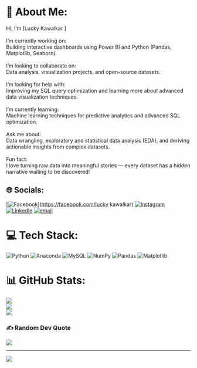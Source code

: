 # 💫 About Me:
 Hi, I’m [Lucky Kawalkar ]  <br><br>I’m currently working on:  <br>Building interactive dashboards using Power BI and Python (Pandas, Matplotlib, Seaborn).  <br><br>I’m looking to collaborate on:<br>Data analysis, visualization projects, and open-source datasets.  <br><br>I’m looking for help with:<br>Improving my SQL query optimization and learning more about advanced data visualization techniques.<br><br>I’m currently learning:  <br>Machine learning techniques for predictive analytics and advanced SQL optimization.  <br><br>Ask me about:<br>Data wrangling, exploratory and statistical data analysis (EDA), and deriving actionable insights from complex datasets.  <br><br>Fun fact:  <br>I love turning raw data into meaningful stories — every dataset has a hidden narrative waiting to be discovered!  <br>


## 🌐 Socials:
[![Facebook](https://img.shields.io/badge/Facebook-%231877F2.svg?logo=Facebook&logoColor=white)](https://facebook.com/lucky kawalkar) [![Instagram](https://img.shields.io/badge/Instagram-%23E4405F.svg?logo=Instagram&logoColor=white)](https://instagram.com/Kawalkkar) [![LinkedIn](https://img.shields.io/badge/LinkedIn-%230077B5.svg?logo=linkedin&logoColor=white)](https://linkedin.com/in/https://www.linkedin.com/in/lucky-dayaram-kawalkar-608729266/) [![email](https://img.shields.io/badge/Email-D14836?logo=gmail&logoColor=white)](mailto:luckykawalkar1234@gmail.com) 

# 💻 Tech Stack:
![Python](https://img.shields.io/badge/python-3670A0?style=for-the-badge&logo=python&logoColor=ffdd54) ![Anaconda](https://img.shields.io/badge/Anaconda-%2344A833.svg?style=for-the-badge&logo=anaconda&logoColor=white) ![MySQL](https://img.shields.io/badge/mysql-4479A1.svg?style=for-the-badge&logo=mysql&logoColor=white) ![NumPy](https://img.shields.io/badge/numpy-%23013243.svg?style=for-the-badge&logo=numpy&logoColor=white) ![Pandas](https://img.shields.io/badge/pandas-%23150458.svg?style=for-the-badge&logo=pandas&logoColor=white) ![Matplotlib](https://img.shields.io/badge/Matplotlib-%23ffffff.svg?style=for-the-badge&logo=Matplotlib&logoColor=black)
# 📊 GitHub Stats:
![](https://github-readme-stats.vercel.app/api?username=luck2001&theme=dark&hide_border=false&include_all_commits=false&count_private=false)<br/>
![](https://nirzak-streak-stats.vercel.app/?user=luck2001&theme=dark&hide_border=false)<br/>
![](https://github-readme-stats.vercel.app/api/top-langs/?username=luck2001&theme=dark&hide_border=false&include_all_commits=false&count_private=false&layout=compact)

### ✍️ Random Dev Quote
![](https://quotes-github-readme.vercel.app/api?type=horizontal&theme=radical)

---
[![](https://visitcount.itsvg.in/api?id=luck2001&icon=0&color=0)](https://visitcount.itsvg.in)

<!-- Proudly created with GPRM ( https://gprm.itsvg.in ) -->
